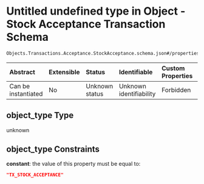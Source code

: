 # Untitled undefined type in Object - Stock Acceptance Transaction Schema

```txt
Objects.Transactions.Acceptance.StockAcceptance.schema.json#/properties/object_type
```



| Abstract            | Extensible | Status         | Identifiable            | Custom Properties | Additional Properties | Access Restrictions | Defined In                                                                                                                      |
| :------------------ | :--------- | :------------- | :---------------------- | :---------------- | :-------------------- | :------------------ | :------------------------------------------------------------------------------------------------------------------------------ |
| Can be instantiated | No         | Unknown status | Unknown identifiability | Forbidden         | Allowed               | none                | [StockAcceptance.schema.json*](../../schema/objects/transactions/acceptance/StockAcceptance.schema.json "open original schema") |

## object_type Type

unknown

## object_type Constraints

**constant**: the value of this property must be equal to:

```json
"TX_STOCK_ACCEPTANCE"
```
